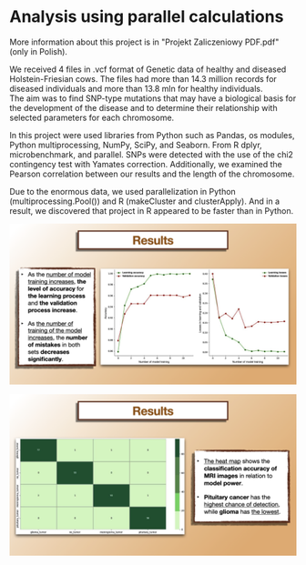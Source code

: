 # Analysis using parallel calculations

More information about this project is in "Projekt Zaliczeniowy PDF.pdf" (only in Polish).

We received 4 files in .vcf format of Genetic data of healthy and diseased Holstein-Friesian cows. The files had more than 14.3 million records for diseased individuals and more than 13.8 mln for healthy individuals.\
The aim was to find SNP-type mutations that may have a biological basis for the development of the disease and to determine their relationship with selected parameters for each chromosome.

In this project were used libraries from Python such as Pandas, os modules, Python multiprocessing, NumPy, SciPy, and Seaborn. From R dplyr, microbenchmark, and parallel. SNPs were detected with the use of the chi2 contingency test with Yamates correction. Additionally, we examined the Pearson correlation between our results and the length of the chromosome.

Due to the enormous data, we used parallelization in Python (multiprocessing.Pool()) and R (makeCluster and clusterApply). And in a result, we discovered that project in R appeared to be faster than in Python.

![](https://github.com/Michello077/tumor-classification-using-CNN/blob/4344f59c1d397dc91127bbef2bf6876a89cf84c7/results/CNN001.png)

![](https://github.com/Michello077/tumor-classification-using-CNN/blob/4344f59c1d397dc91127bbef2bf6876a89cf84c7/results/CNN002.png)
